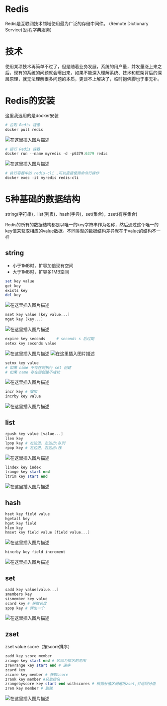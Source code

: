 ﻿# Redis
Redis是互联网技术领域使用最为广泛的存储中间件。
(Remote Dictionary Service)(远程字典服务)

# 技术
使用某项技术再简单不过了，但是随着业务发展，系统的用户量，并发量涨上来之后，现有的系统的问题就会曝出来，如果不能深入理解系统、技术和框架背后的深层原理，就无法理解很多问题的本质，更谈不上解决了，临时抱佛脚也于事无补。

# Redis的安装
这里我选用的是docker安装

```powershell
# 拉取 Redis 镜像
docker pull redis
```
![在这里插入图片描述](https://img-blog.csdnimg.cn/ef0fcd3731b94fecb5820a97737feebf.png?x-oss-process=image/watermark,type_d3F5LXplbmhlaQ,shadow_50,text_Q1NETiBAcHVyaXR5LWdvb2Q=,size_20,color_FFFFFF,t_70,g_se,x_16)

```powershell
# 运行 Redis 容器
docker run --name myredis -d -p6379:6379 redis
```

 ![在这里插入图片描述](https://img-blog.csdnimg.cn/a2e535268a4544a7b1a015723444f415.png)

```powershell
# 执行容器中的 redis-cli ,可以直接使用命令行操作
docker exec -it myredis redis-cli
```
# 5种基础的数据结构
string(字符串)，list(列表)，hash(字典)，set(集合)，zset(有序集合)

Redis的所有的数据结构都是以唯一的key字符串作为名称，然后通过这个唯一的key值来获取相应的value数据。不同类型的数据结构差异就在于value的结构不一样
## string

 - 小于1MB时，扩容加倍现有空间
 - 大于1MB时，扩容多1MB空间

```powershell
set key value
get key
exists key
del key
```

![在这里插入图片描述](https://img-blog.csdnimg.cn/bea0933abc154fb2b4ea0371079ffd79.png?x-oss-process=image/watermark,type_d3F5LXplbmhlaQ,shadow_50,text_Q1NETiBAcHVyaXR5LWdvb2Q=,size_10,color_FFFFFF,t_70,g_se,x_16)

```powershell
mset key value [key value...]
mget key [key...]
```
![在这里插入图片描述](https://img-blog.csdnimg.cn/77e969ef89894319a522eebae1ef925f.png)

```powershell
expire key seconds     # seconds s 后过期
setex key seconds value
```
![在这里插入图片描述](https://img-blog.csdnimg.cn/43efed17f0a6497ebbf01cec1188b87c.png)
![在这里插入图片描述](https://img-blog.csdnimg.cn/8e398f05f40a48f288a17d86c908212f.png)

```powershell
setnx key value
# 如果 name 不存在则执行 set 创建
# 如果 name 存在则创建不成功
```
![在这里插入图片描述](https://img-blog.csdnimg.cn/5b54b7ed732946f6b803b974fb1ea8f0.png)

```powershell
incr key # 增加
incrby key value
```
![在这里插入图片描述](https://img-blog.csdnimg.cn/d2f1104db16948bf96624c59281bf41c.png?x-oss-process=image/watermark,type_d3F5LXplbmhlaQ,shadow_50,text_Q1NETiBAcHVyaXR5LWdvb2Q=,size_14,color_FFFFFF,t_70,g_se,x_16)
## list

```powershell
rpush key value [value...]
llen key
lpop key # 右边进，左边出:队列
rpop key # 右边进，右边出:栈
```
![在这里插入图片描述](https://img-blog.csdnimg.cn/c29aaab68f264188a04bcb6f18efeb58.png?x-oss-process=image/watermark,type_d3F5LXplbmhlaQ,shadow_50,text_Q1NETiBAcHVyaXR5LWdvb2Q=,size_13,color_FFFFFF,t_70,g_se,x_16)

```powershell
lindex key index
lrange key start end
ltrim key start end
```
![在这里插入图片描述](https://img-blog.csdnimg.cn/8db5dc0639e4441d828c85764edd1109.png?x-oss-process=image/watermark,type_d3F5LXplbmhlaQ,shadow_50,text_Q1NETiBAcHVyaXR5LWdvb2Q=,size_13,color_FFFFFF,t_70,g_se,x_16)
## hash

```powershell
hset key field value
hgetall key
hget key field
hlen key
hmset key field value [field value...]
```
![在这里插入图片描述](https://img-blog.csdnimg.cn/6fafb34a91384e43b0b49445dc893a66.png?x-oss-process=image/watermark,type_d3F5LXplbmhlaQ,shadow_50,text_Q1NETiBAcHVyaXR5LWdvb2Q=,size_15,color_FFFFFF,t_70,g_se,x_16)

```powershell
hincrby key field increment
```
![在这里插入图片描述](https://img-blog.csdnimg.cn/d5962966cea048ffa4e735bcaf35f360.png)
## set

```powershell
sadd key value[value...]
smembers key
sismember key value
scard key # 获取长度
spop key # 弹出一个
```
![在这里插入图片描述](https://img-blog.csdnimg.cn/1136242409c14f9ebc82c00c6a7099b9.png?x-oss-process=image/watermark,type_d3F5LXplbmhlaQ,shadow_50,text_Q1NETiBAcHVyaXR5LWdvb2Q=,size_11,color_FFFFFF,t_70,g_se,x_16)
## zset
zset value score（按score排序）

```powershell
zadd key score member
zrange key start end # 区间为排名的范围
zrevrange key start end # 逆序
zcard key
zscore key member # 获取score
zrank key member #获取排名
zrangebyscore key start end withscores # 根据分值区间遍历zset,并返回分值
zrem key member # 删除
```
![在这里插入图片描述](https://img-blog.csdnimg.cn/0bbc44cb37d844efb8515eb576bc8a2d.png?x-oss-process=image/watermark,type_d3F5LXplbmhlaQ,shadow_50,text_Q1NETiBAcHVyaXR5LWdvb2Q=,size_12,color_FFFFFF,t_70,g_se,x_16)

